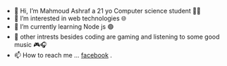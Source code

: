 - 👋 Hi, I’m Mahmoud Ashraf a 21 yo Computer science student 👨‍💻
- 👀 I’m interested in web technologies 🌐 
- 🌱 I’m currently learning Node js 🟢
- 🌴 other intrests besides coding are gaming and listening to some good music 🎮🎧
- 📫 How to reach me ...
  [facebook](https://www.facebook.com/mahmoud.ashraf44) . 

<!---
mvhmxud/mvhmxud is a ✨ special ✨ repository because its `README.md` (this file) appears on your GitHub profile.
You can click the Preview link to take a look at your changes.
--->
